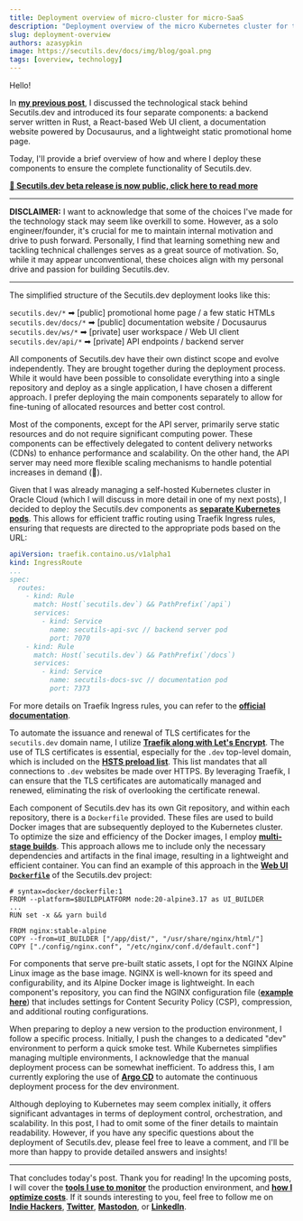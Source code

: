 ```yaml
---
title: Deployment overview of micro-cluster for micro-SaaS
description: "Deployment overview of the micro Kubernetes cluster for the Secutils.dev micro-SaaS."
slug: deployment-overview
authors: azasypkin
image: https://secutils.dev/docs/img/blog/goal.png
tags: [overview, technology]
---
```


Hello!

In [**my previous post**](/blog/2023-05-25-technology-stack-overview.md), I discussed the technological stack behind Secutils.dev and introduced its four separate components: a backend server written in Rust, a React-based Web UI client, a documentation website powered by Docusaurus, and a lightweight static promotional home page.

Today, I'll provide a brief overview of how and where I deploy these components to ensure the complete functionality of Secutils.dev.

<!--truncate-->

<div class="text--center">
  <a href="/blog/beta-release"><strong>🚀 Secutils.dev beta release is now public, click here to read more</strong></a>
</div>

---

**DISCLAIMER:**  I want to acknowledge that some of the choices I've made for the technology stack may seem like overkill to some. However, as a solo engineer/founder, it's crucial for me to maintain internal motivation and drive to push forward. Personally, I find that learning something new and tackling technical challenges serves as a great source of motivation. So, while it may appear unconventional, these choices align with my personal drive and passion for building Secutils.dev.

---

The simplified structure of the Secutils.dev deployment looks like this:

`secutils.dev/*` ➡ [public] promotional home page / a few static HTMLs
`secutils.dev/docs/*` ➡ [public] documentation website / Docusaurus
`secutils.dev/ws/*` ➡ [private] user workspace / Web UI client
`secutils.dev/api/*` ➡ [private] API endpoints / backend server

All components of Secutils.dev have their own distinct scope and evolve independently. They are brought together during the deployment process. While it would have been possible to consolidate everything into a single repository and deploy as a single application, I have chosen a different approach. I prefer deploying the main components separately to allow for fine-tuning of allocated resources and better cost control.

Most of the components, except for the API server, primarily serve static resources and do not require significant computing power. These components can be effectively delegated to content delivery networks (CDNs) to enhance performance and scalability. On the other hand, the API server may need more flexible scaling mechanisms to handle potential increases in demand (🤞).

Given that I was already managing a self-hosted Kubernetes cluster in Oracle Cloud (which I will discuss in more detail in one of my next posts), I decided to deploy the Secutils.dev components as [**separate Kubernetes pods**](https://kubernetes.io/docs/concepts/workloads/pods). This allows for efficient traffic routing using Traefik Ingress rules, ensuring that requests are directed to the appropriate pods based on the URL:

```yaml
apiVersion: traefik.containo.us/v1alpha1
kind: IngressRoute
...
spec:
  routes:
    - kind: Rule
      match: Host(`secutils.dev`) && PathPrefix(`/api`)
      services:
        - kind: Service
          name: secutils-api-svc // backend server pod
          port: 7070
    - kind: Rule
      match: Host(`secutils.dev`) && PathPrefix(`/docs`)
      services:
        - kind: Service
          name: secutils-docs-svc // documentation pod
          port: 7373
```

For more details on Traefik Ingress rules, you can refer to the [**official documentation**](https://doc.traefik.io/traefik/providers/kubernetes-ingress).

To automate the issuance and renewal of TLS certificates for the `secutils.dev` domain name, I utilize [**Traefik along with Let's Encrypt**](https://doc.traefik.io/traefik/https/acme). The use of TLS certificates is essential, especially for the `.dev` top-level domain, which is included on the [**HSTS preload list**](https://get.dev). This list mandates that all connections to `.dev` websites be made over HTTPS. By leveraging Traefik, I can ensure that the TLS certificates are automatically managed and renewed, eliminating the risk of overlooking the certificate renewal.

Each component of Secutils.dev has its own Git repository, and within each repository, there is a `Dockerfile` provided. These files are used to build Docker images that are subsequently deployed to the Kubernetes cluster. To optimize the size and efficiency of the Docker images, I employ [**multi-stage builds**](https://docs.docker.com/build/building/multi-stage). This approach allows me to include only the necessary dependencies and artifacts in the final image, resulting in a lightweight and efficient container. You can find an example of this approach in the [**Web UI `Dockerfile`**](https://github.com/secutils-dev/secutils-webui/blob/main/Dockerfile) of the Secutils.dev project:

```docker
# syntax=docker/dockerfile:1
FROM --platform=$BUILDPLATFORM node:20-alpine3.17 as UI_BUILDER
...
RUN set -x && yarn build

FROM nginx:stable-alpine
COPY --from=UI_BUILDER ["/app/dist/", "/usr/share/nginx/html/"]
COPY ["./config/nginx.conf", "/etc/nginx/conf.d/default.conf"]
```

For components that serve pre-built static assets, I opt for the NGINX Alpine Linux image as the base image. NGINX is well-known for its speed and configurability, and its Alpine Docker image is lightweight. In each component's repository, you can find the NGINX configuration file ([**example here**](https://github.com/secutils-dev/secutils-webui/blob/main/config/nginx.conf)) that includes settings for Content Security Policy (CSP), compression, and additional routing configurations.

When preparing to deploy a new version to the production environment, I follow a specific process. Initially, I push the changes to a dedicated "dev" environment to perform a quick smoke test. While Kubernetes simplifies managing multiple environments, I acknowledge that the manual deployment process can be somewhat inefficient. To address this, I am currently exploring the use of [**Argo CD**](https://argo-cd.readthedocs.io/en/stable) to automate the continuous deployment process for the dev environment.

Although deploying to Kubernetes may seem complex initially, it offers significant advantages in terms of deployment control, orchestration, and scalability. In this post, I had to omit some of the finer details to maintain readability. However, if you have any specific questions about the deployment of Secutils.dev, please feel free to leave a comment, and I'll be more than happy to provide detailed answers and insights!

---

That concludes today's post. Thank you for reading! In the upcoming posts, I will cover the [**tools I use to monitor**](/blog/2023-05-30-usage-analytics-and-monitoring.md) the production environment, and [**how I optimize costs**](/blog/2023-06-01-running-micro-saas-for-less-than-one-euro-a-month.md). If it sounds interesting to you, feel free to follow me on [**Indie Hackers**](https://www.indiehackers.com/azasypkin/history), [**Twitter**](https://twitter.com/aleh_zasypkin), [**Mastodon**](https://infosec.exchange/@azasypkin), or [**LinkedIn**](https://www.linkedin.com/in/azasypkin).
